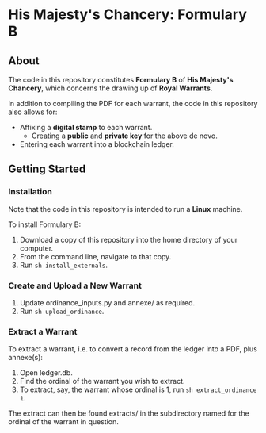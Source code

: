 # His Majesty's Chancery: Formulary B

## About

The code in this repository constitutes **Formulary B** of **His Majesty's Chancery**, which concerns the drawing up of **Royal Warrants**.

In addition to compiling the PDF for each warrant, the code in this repository also allows for:

* Affixing a **digital stamp** to each warrant.
    * Creating a **public** and **private key** for the above de novo.
* Entering each warrant into a blockchain ledger.

## Getting Started

### Installation

Note that the code in this repository is intended to run a **Linux** machine.

To install Formulary B:

1. Download a copy of this repository into the home directory of your computer.
1. From the command line, navigate to that copy.
1. Run `sh install_externals`.

### Create and Upload a New Warrant

1. Update ordinance_inputs.py and annexe/ as required.
1. Run `sh upload_ordinance`.

### Extract a Warrant

To extract a warrant, i.e. to convert a record from the ledger into a PDF, plus annexe(s):

1. Open ledger.db.
1. Find the ordinal of the warrant you wish to extract.
1. To extract, say, the warrant whose ordinal is 1, run `sh extract_ordinance 1`.

The extract can then be found extracts/ in the subdirectory named for the ordinal of the warrant in question.
